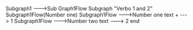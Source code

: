 Subgraph1 --->Sub Graph1Flow
Subgraph "Verbo 1 and 2"
Subgraph1Flow(Number one)
Subgraph1Flow --->Number one text + ---> 1
Subgraph1Flow --->Number two text ---> 2
end
